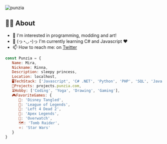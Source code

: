 
<!--# 👋 Hi I'm Punzia! ![img](https://i.imgur.com/fQp76Nx.png) #-->
![punzia](https://user-images.githubusercontent.com/28727157/163025283-b5888782-51f2-4744-9426-0f9b9cae6dbc.png)



<!--<img src="https://i.imgur.com/En8r4Zm.png">-->
<!--![img](https://i.imgur.com/aRZNewQ.png, "The reason I have Rapunzel from the Tangled game is cause of the reason due to my liking for game modding!")-->

## 👩‍💻 About

- 👀 I'm interested in programming, modding and art!
- 🌱 (っ◔◡◔)っ I'm currently learning C# and Javascript ♥
- 📫 How to reach me: on [Twitter](https://twitter.com/sleepyrapunzel "Twitter")
<!--- 💞️ 𝘐’𝘮 𝘤𝘶𝘳𝘳𝘦𝘯𝘵𝘭𝘺 𝘤𝘰𝘭𝘭𝘢𝘣𝘰𝘳𝘢𝘵𝘪𝘯𝘨 𝘰𝘯..-->

<!--
## 💬 Socials
- [<img src="https://upload.wikimedia.org/wikipedia/commons/thumb/8/83/Steam_icon_logo.svg/800px-Steam_icon_logo.svg.png" width="16" height="16" alt="steam"> Steam](https://steamcommunity.com/id/sleepyrapunzel "Steam - SleepyRapunzel") 
- [<img src="https://upload.wikimedia.org/wikipedia/commons/thumb/4/4f/Twitter-logo.svg/1200px-Twitter-logo.svg.png" height="12" alt="twitter"> Twitter](https://twitter/sleepyrapunzel "Twitter - SleepyRapunzel")
- [Youtube](https://www.youtube.com/c/Rapunzelx "Youtube")

## 🚧 Projects
- [**<img src="https://i.imgur.com/ZqNQBmc.png" height="16" alt="l4d2"> Left 4 Dead 2 Survivor Cards**](https://l4d2.punzia.com/ "L4D2 Survivors") 
- [**<img src="https://i.imgur.com/LCmwpH9.png" height="16" alt="tf2"> Team Fortress 2 Character Cards**](https://tf2.punzia.com/ "TF2 Characters") 
- [**<img src="https://db.punzia.com/punzia_levelup/lvluplogo-e1565424172599-1.png" height="16" alt="db"> LvlupDb**](https://db.punzia.com/ "LevelUpDB - Database") 

## ⏳ Hobbies
**🛠️ Modding & Map Creation**
- HammerEditor (Making maps)
-->


<!--##############################################################-->




```javascript
const Punzia = {
   Name: Mira,
   Nickname: Rinna,
   Description: sleepy princess,
   Location: localhost,
   🖥️TechStack: ['Javascript', 'C# .NET', 'Python', 'PHP', 'SQL', 'Java', 'HTML', 'CSS'],
   🚧Projects: projects.punzia.com,
   ⏳Hobby: ['Coding', 'Yoga', 'Drawing', 'Gaming'],
   🎮FavoriteGames: {
      🦎: 'Disney Tangled',
      💙: 'League of Legends',
      🧟‍: 'Left 4 Dead 2',
      🔫: 'Apex Legends',
      💎: 'Overwatch',
      🗺️: 'Tomb Raider',
      ⭐: 'Star Wars'
   }
}
```


<!--##############################################################-->
<!--![img](https://i.imgur.com/YGpaDfK.gif)-->
<!--![anime-angry-eyes](https://user-images.githubusercontent.com/28727157/160951046-e61fc943-b507-4d58-849c-c7d6289d6af9.gif)-->


<!---
Punzia/Punzia is a ✨ special ✨ repository because its `README.md` (this file) appears on your GitHub profile.
You can click the Preview link to take a look at your changes.
--->

